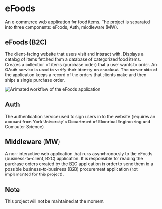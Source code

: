 # eFoods

An e-commerce web application for food items. The project is separated into three components: eFoods, Auth, middleware (MW).

## eFoods (B2C)
The client-facing website that users visit and interact with. Displays a catalog of items fetched from a database of categorized food items. Creates a collection of items (purchase order) that a user wants to order. An OAuth service is used to verify their identity on checkout. The server side of the application keeps a record of the orders that clients make and then ships a single purchase order.

![Animated workflow of the eFoods application](https://i.imgur.com/gcF06Ah.gif)

## Auth
The authentication service used to sign users in to the website (requires an account from York University's Department of Electrical Engineering and Computer Science).

## Middleware (MW)
A non-interactive web application that runs asynchronously to the eFoods (business-to-client, B2C) application. It is responsible for reading the purchase orders created by the B2C application in order to send them to a possible business-to-business (B2B) procurement application (not implemented for this project).

## Note
This project will not be maintained at the moment.

